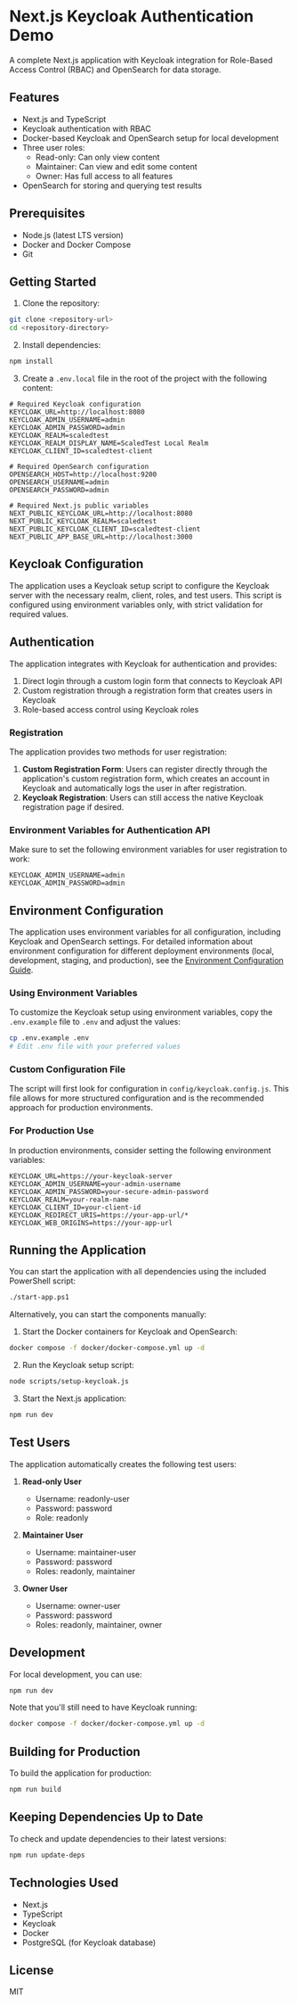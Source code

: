 # Next.js Keycloak Authentication Demo

A complete Next.js application with Keycloak integration for Role-Based Access Control (RBAC) and OpenSearch for data storage.

## Features

- Next.js and TypeScript
- Keycloak authentication with RBAC
- Docker-based Keycloak and OpenSearch setup for local development
- Three user roles:
  - Read-only: Can only view content
  - Maintainer: Can view and edit some content
  - Owner: Has full access to all features
- OpenSearch for storing and querying test results

## Prerequisites

- Node.js (latest LTS version)
- Docker and Docker Compose
- Git

## Getting Started

1. Clone the repository:

```bash
git clone <repository-url>
cd <repository-directory>
```

2. Install dependencies:

```bash
npm install
```

3. Create a `.env.local` file in the root of the project with the following content:

```
# Required Keycloak configuration
KEYCLOAK_URL=http://localhost:8080
KEYCLOAK_ADMIN_USERNAME=admin
KEYCLOAK_ADMIN_PASSWORD=admin
KEYCLOAK_REALM=scaledtest
KEYCLOAK_REALM_DISPLAY_NAME=ScaledTest Local Realm
KEYCLOAK_CLIENT_ID=scaledtest-client

# Required OpenSearch configuration
OPENSEARCH_HOST=http://localhost:9200
OPENSEARCH_USERNAME=admin
OPENSEARCH_PASSWORD=admin

# Required Next.js public variables
NEXT_PUBLIC_KEYCLOAK_URL=http://localhost:8080
NEXT_PUBLIC_KEYCLOAK_REALM=scaledtest
NEXT_PUBLIC_KEYCLOAK_CLIENT_ID=scaledtest-client
NEXT_PUBLIC_APP_BASE_URL=http://localhost:3000
```

## Keycloak Configuration

The application uses a Keycloak setup script to configure the Keycloak server with the necessary realm, client, roles, and test users. This script is configured using environment variables only, with strict validation for required values.

## Authentication

The application integrates with Keycloak for authentication and provides:

1. Direct login through a custom login form that connects to Keycloak API
2. Custom registration through a registration form that creates users in Keycloak
3. Role-based access control using Keycloak roles

### Registration

The application provides two methods for user registration:

1. **Custom Registration Form**: Users can register directly through the application's custom registration form, which creates an account in Keycloak and automatically logs the user in after registration.
2. **Keycloak Registration**: Users can still access the native Keycloak registration page if desired.

### Environment Variables for Authentication API

Make sure to set the following environment variables for user registration to work:

```
KEYCLOAK_ADMIN_USERNAME=admin
KEYCLOAK_ADMIN_PASSWORD=admin
```

## Environment Configuration

The application uses environment variables for all configuration, including Keycloak and OpenSearch settings. For detailed information about environment configuration for different deployment environments (local, development, staging, and production), see the [Environment Configuration Guide](docs/ENVIRONMENT.md).

### Using Environment Variables

To customize the Keycloak setup using environment variables, copy the `.env.example` file to `.env` and adjust the values:

```bash
cp .env.example .env
# Edit .env file with your preferred values
```

### Custom Configuration File

The script will first look for configuration in `config/keycloak.config.js`. This file allows for more structured configuration and is the recommended approach for production environments.

### For Production Use

In production environments, consider setting the following environment variables:

```
KEYCLOAK_URL=https://your-keycloak-server
KEYCLOAK_ADMIN_USERNAME=your-admin-username
KEYCLOAK_ADMIN_PASSWORD=your-secure-admin-password
KEYCLOAK_REALM=your-realm-name
KEYCLOAK_CLIENT_ID=your-client-id
KEYCLOAK_REDIRECT_URIS=https://your-app-url/*
KEYCLOAK_WEB_ORIGINS=https://your-app-url
```

## Running the Application

You can start the application with all dependencies using the included PowerShell script:

```bash
./start-app.ps1
```

Alternatively, you can start the components manually:

1. Start the Docker containers for Keycloak and OpenSearch:

```bash
docker compose -f docker/docker-compose.yml up -d
```

2. Run the Keycloak setup script:

```bash
node scripts/setup-keycloak.js
```

3. Start the Next.js application:

```bash
npm run dev
```

## Test Users

The application automatically creates the following test users:

1. **Read-only User**

   - Username: readonly-user
   - Password: password
   - Role: readonly

2. **Maintainer User**

   - Username: maintainer-user
   - Password: password
   - Roles: readonly, maintainer

3. **Owner User**
   - Username: owner-user
   - Password: password
   - Roles: readonly, maintainer, owner

## Development

For local development, you can use:

```bash
npm run dev
```

Note that you'll still need to have Keycloak running:

```bash
docker compose -f docker/docker-compose.yml up -d
```

## Building for Production

To build the application for production:

```bash
npm run build
```

## Keeping Dependencies Up to Date

To check and update dependencies to their latest versions:

```bash
npm run update-deps
```

## Technologies Used

- Next.js
- TypeScript
- Keycloak
- Docker
- PostgreSQL (for Keycloak database)

## License

MIT
